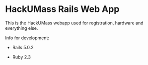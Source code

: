 # HackUMass Rails Web App

This is the HackUMass webapp used for registration, hardware and everything else. 

Info for development:

* Rails 5.0.2

* Ruby 2.3
